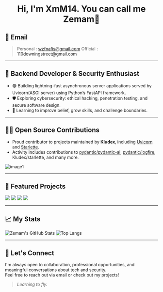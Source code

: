 <h1 align="center"> Hi, I'm XmM14. You can call me Zemam👋</h1>

## 📩 Email 
 > Personal : <wzfnafis@gmail.com>
 > Official : <110downingstreet@gmail.com>

---

## 🚀 Backend Developer & Security Enthusiast

- 🟢 Building lightning-fast asynchronous server applications served by Uvicorn(ASGI server) using Python’s FastAPI framework.
- 🛡️ Exploring cybersecurity: ethical hacking, penetration testing, and secure software design.
- 🌱 Learning to improve belief, grow skills, and challenge boundaries.

---

## 👨‍💻 Open Source Contributions

- Proud contributor to projects maintained by **Kludex**, including [Uvicorn](https://github.com/encode/uvicorn) and [Starlette](https://github.com/encode/starlette).
- Activity includes contributions to [pydantic/pydantic-ai](https://github.com/pydantic/pydantic-ai), [pydantic/logfire](https://github.com/pydantic/logfire), Kludex/starlette, and many more.

![image1](image1)

---

## 🌟 Featured Projects
<a href="https://github.com/XmM14/XmM14.github.io"><img src="https://img.shields.io/badge/-Personal%20Portfolio%20Website-gray?style=flat&logo=github" /></a>
<a href="https://github.com/XmM14/Salat-Watch-Bangladesh"><img src="https://img.shields.io/badge/-Prayer%20Watch-gray?style=flat&logo=github" /></a>
<a href="https://github.com/XmM14/Penetration-Testing-Essentials"><img src="https://img.shields.io/badge/-Penetration%20Testing%20Essentials-gray?style=flat&logo=github" /></a>
<a href="https://github.com/XmM14/Enumeration"><img src="https://img.shields.io/badge/-Enumeration-gray?style=flat&logo=github" /></a>


---

## 📈 My Stats

![Zemam's GitHub Stats](https://github-readme-stats.vercel.app/api?username=XmM14&show_icons=true&hide_title=true&count_private=true&theme=radical)
![Top Langs](https://github-readme-stats.vercel.app/api/top-langs/?username=XmM14&layout=compact&theme=radical)

---

## 🤝 Let's Connect

I'm always open to collaboration, professional opportunities, and meaningful conversations about tech and security.  
Feel free to reach out via email or check out my projects!

> *Learning to fly.*

<!---
XmM14/XmM14 is a ✨ special ✨ repository because its `README.md` (this file) appears on your GitHub profile.
You can click the Preview link to take a look at your changes.
-->